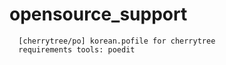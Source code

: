 # opensource_support

      [cherrytree/po] korean.pofile for cherrytree
      requirements tools: poedit
